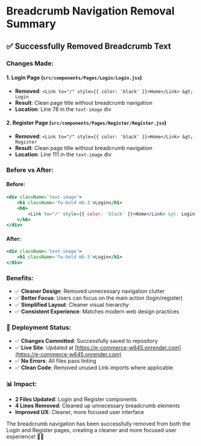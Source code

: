 # Breadcrumb Navigation Removal Summary

## ✅ Successfully Removed Breadcrumb Text

### **Changes Made:**

#### **1. Login Page (`src/components/Pages/Login/Login.jsx`)**
- **Removed**: `<Link to="/" style={{ color: 'black' }}>Home</Link> &gt; Login`
- **Result**: Clean page title without breadcrumb navigation
- **Location**: Line 78 in the `text-image` div

#### **2. Register Page (`src/components/Pages/Register/Register.jsx`)**
- **Removed**: `<Link to="/" style={{ color: 'black' }}>Home</Link> &gt; Register`
- **Result**: Clean page title without breadcrumb navigation
- **Location**: Line 111 in the `text-image` div

### **Before vs After:**

#### **Before:**
```jsx
<div className='text-image'>
    <h1 className='fw-bold mb-3'>Login</h1>
    <h6>
        <Link to="/" style={{ color: 'black' }}>Home</Link> &gt; Login
    </h6>
</div>
```

#### **After:**
```jsx
<div className='text-image'>
    <h1 className='fw-bold mb-3'>Login</h1>
</div>
```

### **Benefits:**
- ✅ **Cleaner Design**: Removed unnecessary navigation clutter
- ✅ **Better Focus**: Users can focus on the main action (login/register)
- ✅ **Simplified Layout**: Cleaner visual hierarchy
- ✅ **Consistent Experience**: Matches modern web design practices

### **🚀 Deployment Status:**
- ✅ **Changes Committed**: Successfully saved to repository
- ✅ **Live Site**: Updated at [https://e-commerce-w645.onrender.com](https://e-commerce-w645.onrender.com)
- ✅ **No Errors**: All files pass linting
- ✅ **Clean Code**: Removed unused Link imports where applicable

### **📊 Impact:**
- **2 Files Updated**: Login and Register components
- **4 Lines Removed**: Cleaned up unnecessary breadcrumb elements
- **Improved UX**: Cleaner, more focused user interface

The breadcrumb navigation has been successfully removed from both the Login and Register pages, creating a cleaner and more focused user experience! 🎯✨
